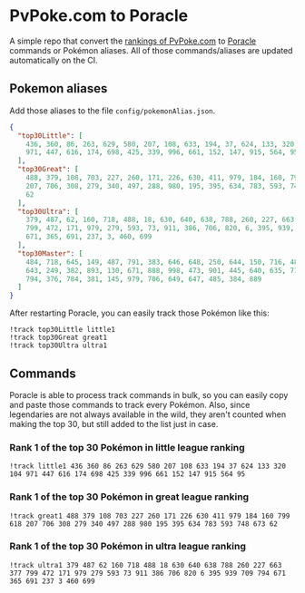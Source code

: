 # PvPoke.com to Poracle
A simple repo that convert the [rankings of PvPoke.com](https://pvpoke.com/rankings/) to [Poracle](https://github.com/KartulUdus/PoracleJS) commands or Pokémon aliases. 
All of those commands/aliases are updated automatically on the CI.

## Pokemon aliases
Add those aliases to the file `config/pokemonAlias.json`. 

<!-- aliases-start -->
```json
{
  "top30Little": [
    436, 360, 86, 263, 629, 580, 207, 108, 633, 194, 37, 624, 133, 320, 104,
    971, 447, 616, 174, 698, 425, 339, 996, 661, 152, 147, 915, 564, 95
  ],
  "top30Great": [
    488, 379, 108, 703, 227, 260, 171, 226, 630, 411, 979, 184, 160, 799, 618,
    207, 706, 308, 279, 340, 497, 288, 980, 195, 395, 634, 783, 593, 748, 673,
    62
  ],
  "top30Ultra": [
    379, 487, 62, 160, 718, 488, 18, 630, 640, 638, 788, 260, 227, 663, 377,
    799, 472, 171, 979, 279, 593, 73, 911, 386, 706, 820, 6, 395, 939, 709, 794,
    671, 365, 691, 237, 3, 460, 699
  ],
  "top30Master": [
    484, 718, 645, 149, 487, 791, 383, 646, 648, 250, 644, 150, 716, 483, 713,
    643, 249, 382, 893, 130, 671, 888, 998, 473, 901, 445, 640, 635, 717, 809,
    794, 376, 784, 381, 145, 979, 706, 649, 647, 485, 384, 889
  ]
}
```
<!-- aliases-end -->

After restarting Poracle, you can easily track those Pokémon like this:
```shell
!track top30Little little1
!track top30Great great1
!track top30Ultra ultra1
```

## Commands
Poracle is able to process track commands in bulk, so you can easily copy and paste those commands to track every Pokémon. 
Also, since legendaries are not always available in the wild, they aren't counted when making the top 30, but still added to the list just in case.

### Rank 1 of the top 30 Pokémon in little league ranking
<!-- top30little-start -->
```
!track little1 436 360 86 263 629 580 207 108 633 194 37 624 133 320 104 971 447 616 174 698 425 339 996 661 152 147 915 564 95
```
<!-- top30little-end -->

### Rank 1 of the top 30 Pokémon in great league ranking
<!-- top30great-start -->
```
!track great1 488 379 108 703 227 260 171 226 630 411 979 184 160 799 618 207 706 308 279 340 497 288 980 195 395 634 783 593 748 673 62
```
<!-- top30great-end -->

### Rank 1 of the top 30 Pokémon in ultra league ranking
<!-- top30ultra-start -->
```
!track ultra1 379 487 62 160 718 488 18 630 640 638 788 260 227 663 377 799 472 171 979 279 593 73 911 386 706 820 6 395 939 709 794 671 365 691 237 3 460 699
```
<!-- top30ultra-end -->

